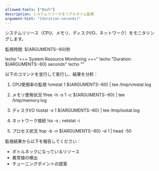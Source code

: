 ```yaml
---
allowed-tools: ["Bash"]
description: システムリソースをリアルタイム監視
argument-hint: "[duration-seconds]"
---
```


システムリソース（CPU、メモリ、ディスクI/O、ネットワーク）をモニタリングします。

監視時間: ${ARGUMENTS:-60}秒

!echo "=== System Resource Monitoring ==="
!echo "Duration: ${ARGUMENTS:-60} seconds"
!echo ""

以下のコマンドを並行して実行し、結果を分析：

1. CPU使用率の監視
!vmstat 1 ${ARGUMENTS:-60} | tee /tmp/vmstat.log

2. メモリ使用状況
!free -h -s 1 -c ${ARGUMENTS:-60} | tee /tmp/memory.log

3. ディスクI/O
!iostat -x 1 ${ARGUMENTS:-60} | tee /tmp/iostat.log

4. ネットワーク接続
!ss -s ; netstat -i

5. プロセス状況
!top -b -n ${ARGUMENTS:-60} -d 1 | head -50

監視結果から以下を報告してください：
- ボトルネックになっているリソース
- 異常値の検出
- チューニングポイントの提案